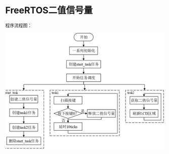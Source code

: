 # FreeRTOS二值信号量

程序流程图：

![屏幕截图 2025-08-17 161650.png](https://raw.githubusercontent.com/hazy1k/My-drawing-bed/main/2025/08/17-16-19-23-屏幕截图%202025-08-17%20161650.png)
